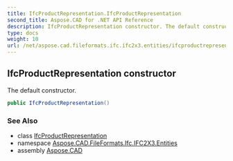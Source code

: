 ```yaml
---
title: IfcProductRepresentation.IfcProductRepresentation
second_title: Aspose.CAD for .NET API Reference
description: IfcProductRepresentation constructor. The default constructor
type: docs
weight: 10
url: /net/aspose.cad.fileformats.ifc.ifc2x3.entities/ifcproductrepresentation/ifcproductrepresentation/
---
```

## IfcProductRepresentation constructor

The default constructor.

```csharp
public IfcProductRepresentation()
```

### See Also

* class [IfcProductRepresentation](../)
* namespace [Aspose.CAD.FileFormats.Ifc.IFC2X3.Entities](../../ifcproductrepresentation/)
* assembly [Aspose.CAD](../../../)


